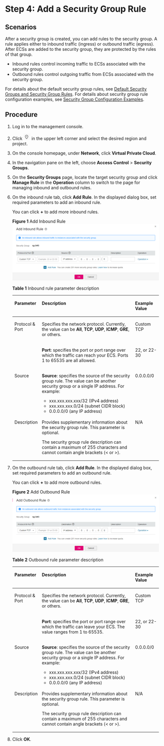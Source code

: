 # Step 4: Add a Security Group Rule<a name="vpc_qs_0008"></a>

## Scenarios<a name="en-us_topic_0118534005_s480ea51d8f2542828c323c6c8eb50861"></a>

After a security group is created, you can add rules to the security group. A rule applies either to inbound traffic \(ingress\) or outbound traffic \(egress\). After ECSs are added to the security group, they are protected by the rules of that group.

-   Inbound rules control incoming traffic to ECSs associated with the security group.
-   Outbound rules control outgoing traffic from ECSs associated with the security group.

For details about the default security group rules, see  [Default Security Groups and Security Group Rules](default-security-groups-and-security-group-rules.md). For details about security group rule configuration examples, see  [Security Group Configuration Examples](security-group-configuration-examples.md).

## Procedure<a name="en-us_topic_0118534005_section2999103814551"></a>

1.  Log in to the management console.
2.  Click  ![](figures/icon-region.png)  in the upper left corner and select the desired region and project.
3.  On the console homepage, under  **Network**, click  **Virtual Private Cloud**.
4.  In the navigation pane on the left, choose  **Access Control**  \>  **Security Groups**.
5.  On the  **Security Groups**  page, locate the target security group and click  **Manage Rule**  in the  **Operation**  column to switch to the page for managing inbound and outbound rules.
6.  On the inbound rule tab, click  **Add Rule**. In the displayed dialog box, set required parameters to add an inbound rule.

    You can click  **+**  to add more inbound rules.

    **Figure  1**  Add Inbound Rule<a name="en-us_topic_0030969470_fig3472133015819"></a>  
    ![](figures/add-inbound-rule.png "add-inbound-rule")

    **Table  1**  Inbound rule parameter description

    <a name="en-us_topic_0030969470_table111445216564"></a>
    <table><thead align="left"><tr id="en-us_topic_0030969470_row1811565205613"><th class="cellrowborder" valign="top" width="12.55%" id="mcps1.2.4.1.1"><p id="en-us_topic_0030969470_p51151452125620"><a name="en-us_topic_0030969470_p51151452125620"></a><a name="en-us_topic_0030969470_p51151452125620"></a><strong id="en-us_topic_0030969470_b2131889160"><a name="en-us_topic_0030969470_b2131889160"></a><a name="en-us_topic_0030969470_b2131889160"></a>Parameter</strong></p>
    </th>
    <th class="cellrowborder" valign="top" width="69.45%" id="mcps1.2.4.1.2"><p id="en-us_topic_0030969470_p5115552175613"><a name="en-us_topic_0030969470_p5115552175613"></a><a name="en-us_topic_0030969470_p5115552175613"></a><strong id="en-us_topic_0030969470_b2109380569"><a name="en-us_topic_0030969470_b2109380569"></a><a name="en-us_topic_0030969470_b2109380569"></a>Description</strong></p>
    </th>
    <th class="cellrowborder" valign="top" width="18%" id="mcps1.2.4.1.3"><p id="en-us_topic_0030969470_p711565219563"><a name="en-us_topic_0030969470_p711565219563"></a><a name="en-us_topic_0030969470_p711565219563"></a><strong id="en-us_topic_0030969470_b984193573219"><a name="en-us_topic_0030969470_b984193573219"></a><a name="en-us_topic_0030969470_b984193573219"></a>Example Value</strong></p>
    </th>
    </tr>
    </thead>
    <tbody><tr id="en-us_topic_0030969470_row9115105219562"><td class="cellrowborder" rowspan="2" valign="top" width="12.55%" headers="mcps1.2.4.1.1 "><p id="en-us_topic_0030969470_p151157525565"><a name="en-us_topic_0030969470_p151157525565"></a><a name="en-us_topic_0030969470_p151157525565"></a>Protocol &amp; Port</p>
    <p id="en-us_topic_0030969470_p3510193211510"><a name="en-us_topic_0030969470_p3510193211510"></a><a name="en-us_topic_0030969470_p3510193211510"></a></p>
    </td>
    <td class="cellrowborder" valign="top" width="69.45%" headers="mcps1.2.4.1.2 "><p id="en-us_topic_0030969470_p1711515526562"><a name="en-us_topic_0030969470_p1711515526562"></a><a name="en-us_topic_0030969470_p1711515526562"></a>Specifies the network protocol. Currently, the value can be <strong id="en-us_topic_0030969470_b63642068"><a name="en-us_topic_0030969470_b63642068"></a><a name="en-us_topic_0030969470_b63642068"></a>All</strong>, <strong id="en-us_topic_0030969470_b1275884042"><a name="en-us_topic_0030969470_b1275884042"></a><a name="en-us_topic_0030969470_b1275884042"></a>TCP</strong>, <strong id="en-us_topic_0030969470_b873919964"><a name="en-us_topic_0030969470_b873919964"></a><a name="en-us_topic_0030969470_b873919964"></a>UDP</strong>, <strong id="en-us_topic_0030969470_b1624173192"><a name="en-us_topic_0030969470_b1624173192"></a><a name="en-us_topic_0030969470_b1624173192"></a>ICMP</strong>, <strong id="en-us_topic_0030969470_b104287139"><a name="en-us_topic_0030969470_b104287139"></a><a name="en-us_topic_0030969470_b104287139"></a>GRE</strong>, or others.</p>
    </td>
    <td class="cellrowborder" valign="top" width="18%" headers="mcps1.2.4.1.3 "><p id="en-us_topic_0030969470_p193908441914"><a name="en-us_topic_0030969470_p193908441914"></a><a name="en-us_topic_0030969470_p193908441914"></a>Custom TCP</p>
    </td>
    </tr>
    <tr id="en-us_topic_0030969470_row6510532121511"><td class="cellrowborder" valign="top" headers="mcps1.2.4.1.1 "><p id="en-us_topic_0030969470_p4115175245613"><a name="en-us_topic_0030969470_p4115175245613"></a><a name="en-us_topic_0030969470_p4115175245613"></a><strong id="en-us_topic_0030969470_b840131483114"><a name="en-us_topic_0030969470_b840131483114"></a><a name="en-us_topic_0030969470_b840131483114"></a>Port</strong>: specifies the port or port range over which the traffic can reach your ECS. Ports 1 to 65535 are all allowed. </p>
    </td>
    <td class="cellrowborder" valign="top" headers="mcps1.2.4.1.2 "><p id="en-us_topic_0030969470_p1551023251511"><a name="en-us_topic_0030969470_p1551023251511"></a><a name="en-us_topic_0030969470_p1551023251511"></a>22, or 22-30</p>
    </td>
    </tr>
    <tr id="en-us_topic_0030969470_row511615528561"><td class="cellrowborder" valign="top" width="12.55%" headers="mcps1.2.4.1.1 "><p id="en-us_topic_0030969470_p86899991813"><a name="en-us_topic_0030969470_p86899991813"></a><a name="en-us_topic_0030969470_p86899991813"></a>Source</p>
    </td>
    <td class="cellrowborder" valign="top" width="69.45%" headers="mcps1.2.4.1.2 "><p id="en-us_topic_0030969470_p18116175212564"><a name="en-us_topic_0030969470_p18116175212564"></a><a name="en-us_topic_0030969470_p18116175212564"></a><strong id="en-us_topic_0030969470_b18923132315592"><a name="en-us_topic_0030969470_b18923132315592"></a><a name="en-us_topic_0030969470_b18923132315592"></a>Source</strong>: specifies the source of the security group rule. The value can be another security group or a single IP address. For example:</p>
    <a name="en-us_topic_0030969470_ul12116352195619"></a><a name="en-us_topic_0030969470_ul12116352195619"></a><ul id="en-us_topic_0030969470_ul12116352195619"><li>xxx.xxx.xxx.xxx/32 (IPv4 address)</li><li>xxx.xxx.xxx.0/24 (subnet CIDR block)</li><li>0.0.0.0/0 (any IP address)</li></ul>
    </td>
    <td class="cellrowborder" valign="top" width="18%" headers="mcps1.2.4.1.3 "><p id="en-us_topic_0030969470_p611613524569"><a name="en-us_topic_0030969470_p611613524569"></a><a name="en-us_topic_0030969470_p611613524569"></a>0.0.0.0/0</p>
    </td>
    </tr>
    <tr id="en-us_topic_0030969470_row111615525565"><td class="cellrowborder" valign="top" width="12.55%" headers="mcps1.2.4.1.1 "><p id="en-us_topic_0030969470_p1711655217565"><a name="en-us_topic_0030969470_p1711655217565"></a><a name="en-us_topic_0030969470_p1711655217565"></a>Description</p>
    </td>
    <td class="cellrowborder" valign="top" width="69.45%" headers="mcps1.2.4.1.2 "><p id="en-us_topic_0030969470_p1211611525564"><a name="en-us_topic_0030969470_p1211611525564"></a><a name="en-us_topic_0030969470_p1211611525564"></a>Provides supplementary information about the security group rule. This parameter is optional.</p>
    <p id="en-us_topic_0030969470_p6116175225613"><a name="en-us_topic_0030969470_p6116175225613"></a><a name="en-us_topic_0030969470_p6116175225613"></a>The security group rule description can contain a maximum of 255 characters and cannot contain angle brackets (&lt; or &gt;).</p>
    </td>
    <td class="cellrowborder" valign="top" width="18%" headers="mcps1.2.4.1.3 "><p id="en-us_topic_0030969470_p3116115216568"><a name="en-us_topic_0030969470_p3116115216568"></a><a name="en-us_topic_0030969470_p3116115216568"></a>N/A</p>
    </td>
    </tr>
    </tbody>
    </table>

7.  On the outbound rule tab, click  **Add Rule**. In the displayed dialog box, set required parameters to add an outbound rule.

    You can click  **+**  to add more outbound rules.

    **Figure  2**  Add Outbound Rule<a name="en-us_topic_0030969470_fig172021330144714"></a>  
    ![](figures/add-outbound-rule.png "add-outbound-rule")

    **Table  2**  Outbound rule parameter description

    <a name="en-us_topic_0030969470_table0614192319232"></a>
    <table><thead align="left"><tr id="en-us_topic_0030969470_row19614623202312"><th class="cellrowborder" valign="top" width="12.55%" id="mcps1.2.4.1.1"><p id="en-us_topic_0030969470_p361592319230"><a name="en-us_topic_0030969470_p361592319230"></a><a name="en-us_topic_0030969470_p361592319230"></a><strong id="en-us_topic_0030969470_b1246024759"><a name="en-us_topic_0030969470_b1246024759"></a><a name="en-us_topic_0030969470_b1246024759"></a>Parameter</strong></p>
    </th>
    <th class="cellrowborder" valign="top" width="69.45%" id="mcps1.2.4.1.2"><p id="en-us_topic_0030969470_p1961514231232"><a name="en-us_topic_0030969470_p1961514231232"></a><a name="en-us_topic_0030969470_p1961514231232"></a><strong id="en-us_topic_0030969470_b392753994"><a name="en-us_topic_0030969470_b392753994"></a><a name="en-us_topic_0030969470_b392753994"></a>Description</strong></p>
    </th>
    <th class="cellrowborder" valign="top" width="18%" id="mcps1.2.4.1.3"><p id="en-us_topic_0030969470_p1061552372311"><a name="en-us_topic_0030969470_p1061552372311"></a><a name="en-us_topic_0030969470_p1061552372311"></a><strong id="en-us_topic_0030969470_b78071625745"><a name="en-us_topic_0030969470_b78071625745"></a><a name="en-us_topic_0030969470_b78071625745"></a>Example Value</strong></p>
    </th>
    </tr>
    </thead>
    <tbody><tr id="en-us_topic_0030969470_row76161523132311"><td class="cellrowborder" rowspan="2" valign="top" width="12.55%" headers="mcps1.2.4.1.1 "><p id="en-us_topic_0030969470_p1761652313238"><a name="en-us_topic_0030969470_p1761652313238"></a><a name="en-us_topic_0030969470_p1761652313238"></a>Protocol &amp; Port</p>
    <p id="en-us_topic_0030969470_p4616323182310"><a name="en-us_topic_0030969470_p4616323182310"></a><a name="en-us_topic_0030969470_p4616323182310"></a></p>
    </td>
    <td class="cellrowborder" valign="top" width="69.45%" headers="mcps1.2.4.1.2 "><p id="en-us_topic_0030969470_p1461632352313"><a name="en-us_topic_0030969470_p1461632352313"></a><a name="en-us_topic_0030969470_p1461632352313"></a>Specifies the network protocol. Currently, the value can be <strong id="en-us_topic_0030969470_b202822549"><a name="en-us_topic_0030969470_b202822549"></a><a name="en-us_topic_0030969470_b202822549"></a>All</strong>, <strong id="en-us_topic_0030969470_b2060632122"><a name="en-us_topic_0030969470_b2060632122"></a><a name="en-us_topic_0030969470_b2060632122"></a>TCP</strong>, <strong id="en-us_topic_0030969470_b1478300017"><a name="en-us_topic_0030969470_b1478300017"></a><a name="en-us_topic_0030969470_b1478300017"></a>UDP</strong>, <strong id="en-us_topic_0030969470_b1962364235"><a name="en-us_topic_0030969470_b1962364235"></a><a name="en-us_topic_0030969470_b1962364235"></a>ICMP</strong>, <strong id="en-us_topic_0030969470_b722142174"><a name="en-us_topic_0030969470_b722142174"></a><a name="en-us_topic_0030969470_b722142174"></a>GRE</strong>, or others.</p>
    </td>
    <td class="cellrowborder" valign="top" width="18%" headers="mcps1.2.4.1.3 "><p id="en-us_topic_0030969470_p157082238193"><a name="en-us_topic_0030969470_p157082238193"></a><a name="en-us_topic_0030969470_p157082238193"></a>Custom TCP</p>
    </td>
    </tr>
    <tr id="en-us_topic_0030969470_row5616723112313"><td class="cellrowborder" valign="top" headers="mcps1.2.4.1.1 "><p id="en-us_topic_0030969470_p761613239235"><a name="en-us_topic_0030969470_p761613239235"></a><a name="en-us_topic_0030969470_p761613239235"></a><strong id="en-us_topic_0030969470_b1962587115"><a name="en-us_topic_0030969470_b1962587115"></a><a name="en-us_topic_0030969470_b1962587115"></a>Port</strong>: specifies the port or port range over which the traffic can leave your ECS. The value ranges from 1 to 65535. </p>
    </td>
    <td class="cellrowborder" valign="top" headers="mcps1.2.4.1.2 "><p id="en-us_topic_0030969470_p12616182311235"><a name="en-us_topic_0030969470_p12616182311235"></a><a name="en-us_topic_0030969470_p12616182311235"></a>22, or 22-30</p>
    </td>
    </tr>
    <tr id="en-us_topic_0030969470_row2617112315232"><td class="cellrowborder" valign="top" width="12.55%" headers="mcps1.2.4.1.1 "><p id="en-us_topic_0030969470_p15617623172315"><a name="en-us_topic_0030969470_p15617623172315"></a><a name="en-us_topic_0030969470_p15617623172315"></a>Source</p>
    </td>
    <td class="cellrowborder" valign="top" width="69.45%" headers="mcps1.2.4.1.2 "><p id="en-us_topic_0030969470_p196171823152315"><a name="en-us_topic_0030969470_p196171823152315"></a><a name="en-us_topic_0030969470_p196171823152315"></a><strong id="en-us_topic_0030969470_b4110206531"><a name="en-us_topic_0030969470_b4110206531"></a><a name="en-us_topic_0030969470_b4110206531"></a>Source</strong>: specifies the source of the security group rule. The value can be another security group or a single IP address. For example:</p>
    <a name="en-us_topic_0030969470_ul16177237233"></a><a name="en-us_topic_0030969470_ul16177237233"></a><ul id="en-us_topic_0030969470_ul16177237233"><li>xxx.xxx.xxx.xxx/32 (IPv4 address)</li><li>xxx.xxx.xxx.0/24 (subnet CIDR block)</li><li>0.0.0.0/0 (any IP address)</li></ul>
    </td>
    <td class="cellrowborder" valign="top" width="18%" headers="mcps1.2.4.1.3 "><p id="en-us_topic_0030969470_p4617102352310"><a name="en-us_topic_0030969470_p4617102352310"></a><a name="en-us_topic_0030969470_p4617102352310"></a>0.0.0.0/0</p>
    </td>
    </tr>
    <tr id="en-us_topic_0030969470_row196181723162317"><td class="cellrowborder" valign="top" width="12.55%" headers="mcps1.2.4.1.1 "><p id="en-us_topic_0030969470_p2061811237237"><a name="en-us_topic_0030969470_p2061811237237"></a><a name="en-us_topic_0030969470_p2061811237237"></a>Description</p>
    </td>
    <td class="cellrowborder" valign="top" width="69.45%" headers="mcps1.2.4.1.2 "><p id="en-us_topic_0030969470_p0618182392312"><a name="en-us_topic_0030969470_p0618182392312"></a><a name="en-us_topic_0030969470_p0618182392312"></a>Provides supplementary information about the security group rule. This parameter is optional.</p>
    <p id="en-us_topic_0030969470_p16618823192317"><a name="en-us_topic_0030969470_p16618823192317"></a><a name="en-us_topic_0030969470_p16618823192317"></a>The security group rule description can contain a maximum of 255 characters and cannot contain angle brackets (&lt; or &gt;).</p>
    </td>
    <td class="cellrowborder" valign="top" width="18%" headers="mcps1.2.4.1.3 "><p id="en-us_topic_0030969470_p20618623202311"><a name="en-us_topic_0030969470_p20618623202311"></a><a name="en-us_topic_0030969470_p20618623202311"></a>N/A</p>
    </td>
    </tr>
    </tbody>
    </table>

8.  Click  **OK**.

